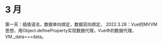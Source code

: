 # 3 月

第一天：插值语法，数据单向绑定，数据双向绑定。
2022.3.28：Vue的MVVM思想，用Object.defineProperty实现数据代理，Vue中的数据代理，VM._data===data。